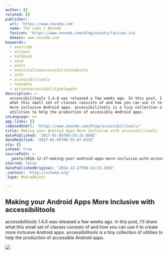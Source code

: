 ```yaml
---
author: []
related: []
publisher:
  url: 'https://www.novoda.com'
  name: The Labs | Novoda
  favicon: 'https://www.novoda.com/blog/assets/favicon.ico'
  domain: www.novoda.com
keywords:
  - override
  - actions
  - talkback
  - void
  - users
  - oninitializeaccessibilitynodeinfo
  - info
  - accessibilitools
  - runnable
  - actionsaccessibilitydelegate
description: >-
  accessibilitools 1.4.0 was released a few weeks ago. In this post, I'll share
  what this small set of classes consists of and how you can use it to create
  more inclusive Android apps. accessibilitools is a tiny collection of
  utilities to help the production of accessible Android apps.
inLanguage: en
app_links: []
isBasedOnUrl: 'https://www.novoda.com/blog/accessibilitools/'
title: Making your Android Apps More Inclusive with accessibilitools
datePublished: '2017-01-05T09:55:15.669Z'
dateModified: '2017-01-05T09:55:07.633Z'
via: {}
inFeed: true
sourcePath: >-
  _posts/2016-12-27-making-your-android-apps-more-inclusive-with-accessibilitool.md
starred: false
datePublishedOriginal: '2016-12-27T06:14:33.369Z'
_context: 'http://schema.org'
_type: MediaObject

---
```

<article style=""><h1>Making your Android Apps More Inclusive with accessibilitools</h1><p>accessibilitools 1.4.0 was released a few weeks ago. In this post, I'll share what this small set of classes consists of and how you can use it to create more inclusive Android apps. accessibilitools is a tiny collection of utilities to help the production of accessible Android apps.</p><img src="https://www.novoda.com/blog/content/images/2016/11/08-1.png" /></article>